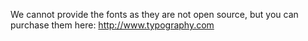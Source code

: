 We cannot provide the fonts as they are not open source, but you can purchase them here: http://www.typography.com
